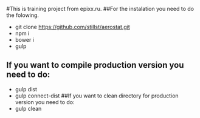 #This is training project from epixx.ru.
##For the instalation you need to do the folowing.

- git clone https://github.com/stillst/aerostat.git
- npm i
- bower i
- gulp 
## If you want to compile production version you need to do:
- gulp dist
- gulp connect-dist
##If you want to clean directory for production version you need to do:
- gulp clean